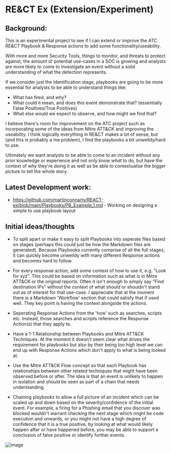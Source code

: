 # RE&CT Ex (Extension/Experiment)

## Background:

This is an experimental project to see if I can extend or improve the ATC RE&CT Playbook & Response actions to add some functionality/useability.

With more and more Security Tools, things to monitor, and threats to protect against, the amount of potential use-cases in a SOC is growing and analysts are more likely to come to investigate an event without a solid understanding of what the detection represents.

If we consider just the Identification stage, playbooks are going to be more essential for analysts to be able to understand things like:

- What has fired, and why? 
- What could it mean, and does this event demonstrate that? (essentially False Positives/True Positives)
- What else would we expect to observe, and how might we find that?

I believe there's room for improvement on the ATC project such as incorporating some of the ideas from Mitre ATT&CK and improving the useability. I think logically everything in RE&CT makes a lot of sense, but (and this is probably a me problem), I find the playbooks a bit unweildy/hard to use. 

Ultimately we want analysts to be able to come to an incident without any prior knowledge or experience and not only know *what* to do, but have the context of *why* they're doing it as well as be able to contextualise the bigger picture to tell the whole story.

## Latest Development work:

- https://github.com/martinconnarty/REACT-ex/blob/main/Playbooks/PB_Example_1.md - Working on designing a simple to use playbook layout


## Initial ideas/thoughts


- To split apart or make it easy to split Playbooks into seperate files based on stages (perhaps this could just be how the Markdown files are generated). Because Playbooks currently comprise of all the full stages, it can quickly become unweildy with many different Response actions and becomes hard to follow.

- For every response action, add some context of how to use it, e.g. "Look for xyz". This could be based on information such as what is in Mitre ATT&CK or the original reports. Often it isn't enough to simply say "Find destination IPs" without the context of what should or shouldn't stand out as of interest for that use-case. I appreciate that at the moment there is a Markdown 'Workflow' section that could satisfy that if used well. They key point is having the context alongside the actions.

- Seperating Response Actions from the 'how' such as searches, scripts etc. Instead, those searches and scripts reference the Response Action(s) that they apply to.

- Have a 1-1 Relationship between Playbooks and Mitre ATT&CK Techniques. At the moment it doesn't seem clear what drives the requirement for playbooks but also by their being too high level we can end up with Response Actions which don't apply to what is being looked at.

- Use the Mitre ATT&CK Flow concept so that each Playbook has relationships between other related techniques that might have been observed before or after. The idea is that an event is unlikely to happen in isolation and should be seen as part of a chain that needs understanding. 

- Chaining playbooks to allow a full picture of an incident which can be scaled up and down based on the severity/confidence of the initial event. 
For example, a firing for a Phishing email that you discover was blocked wouldn't warrant checking the next stage which might be code execution and onwards, or you might not have a high degree of confidence that it is a true positive, by looking at what would likely happen after or have happened before, you may be able to support a conclusion of false positive or identify further events.


![image](https://user-images.githubusercontent.com/6506886/223656230-7a9c7234-64f5-4ef7-8df7-d209728f4eab.png)

